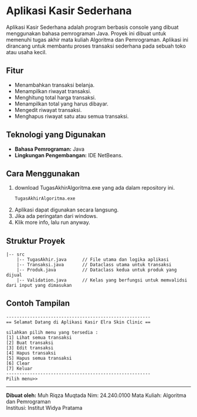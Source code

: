 # Aplikasi Kasir Sederhana

Aplikasi Kasir Sederhana adalah program berbasis console yang dibuat menggunakan bahasa pemrograman Java. Proyek ini dibuat untuk memenuhi tugas akhir mata kuliah Algoritma dan Pemrograman. Aplikasi ini dirancang untuk membantu proses transaksi sederhana pada sebuah toko atau usaha kecil.

## Fitur

- Menambahkan transaksi belanja.
- Menampilkan riwayat transaksi.
- Menghitung total harga transaksi.
- Menampilkan total yang harus dibayar.
- Mengedit riwayat transaksi.
- Menghapus riwayat satu atau semua transaksi.

## Teknologi yang Digunakan

- **Bahasa Pemrograman:** Java
- **Lingkungan Pengembangan:** IDE NetBeans.

## Cara Menggunakan

1. download TugasAkhirAlgoritma.exe yang ada dalam repository ini.
   ```bash
   TugasAkhirAlgoritma.exe
   ```
2. Aplikasi dapat digunakan secara langsung.
3. Jika ada peringatan dari windows.
4. Klik more info, lalu run anyway.

## Struktur Proyek

```
|-- src
    |-- TugasAkhir.java      // File utama dan logika aplikasi 
    |-- Transaksi.java       // Dataclass utama untuk transaksi
    |-- Produk.java          // Dataclass kedua untuk produk yang dijual
    |-- Validation.java      // Kelas yang berfungsi untuk memvalidsi dari input yang dimasukan
```

## Contoh Tampilan

```
-------------------------------------------------------
== Selamat Datang di Aplikasi Kasir Elra Skin Clinic ==

silahkan pilih menu yang tersedia :
[1] Lihat semua transaksi
[2] Buat transaksi
[3] Edit transaksi
[4] Hapus transaksi
[5] Hapus semua transaksi
[6] Clear
[7] Keluar
-------------------------------------------------------
Pilih menu>>
```

---

**Dibuat oleh:** Muh Riqza Muqtada
Nim: 24.240.0100
Mata Kuliah: Algoritma dan Pemrograman  
Institusi: Institut Widya Pratama
